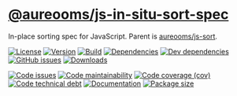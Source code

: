 [@aureooms/js-in-situ-sort-spec](https://aureooms.github.io/js-in-situ-sort-spec)
==

In-place sorting spec for JavaScript. Parent is
[aureooms/js-sort](https://github.com/aureooms/js-sort).

[![License](https://img.shields.io/github/license/aureooms/js-in-situ-sort-spec.svg)](https://raw.githubusercontent.com/aureooms/js-in-situ-sort-spec/master/LICENSE)
[![Version](https://img.shields.io/npm/v/@aureooms/js-in-situ-sort-spec.svg)](https://www.npmjs.org/package/@aureooms/js-in-situ-sort-spec)
[![Build](https://img.shields.io/travis/aureooms/js-in-situ-sort-spec/master.svg)](https://travis-ci.org/aureooms/js-in-situ-sort-spec/branches)
[![Dependencies](https://img.shields.io/david/aureooms/js-in-situ-sort-spec.svg)](https://david-dm.org/aureooms/js-in-situ-sort-spec)
[![Dev dependencies](https://img.shields.io/david/dev/aureooms/js-in-situ-sort-spec.svg)](https://david-dm.org/aureooms/js-in-situ-sort-spec?type=dev)
[![GitHub issues](https://img.shields.io/github/issues/aureooms/js-in-situ-sort-spec.svg)](https://github.com/aureooms/js-in-situ-sort-spec/issues)
[![Downloads](https://img.shields.io/npm/dm/@aureooms/js-in-situ-sort-spec.svg)](https://www.npmjs.org/package/@aureooms/js-in-situ-sort-spec)

[![Code issues](https://img.shields.io/codeclimate/issues/aureooms/js-in-situ-sort-spec.svg)](https://codeclimate.com/github/aureooms/js-in-situ-sort-spec/issues)
[![Code maintainability](https://img.shields.io/codeclimate/maintainability/aureooms/js-in-situ-sort-spec.svg)](https://codeclimate.com/github/aureooms/js-in-situ-sort-spec/trends/churn)
[![Code coverage (cov)](https://img.shields.io/codecov/c/gh/aureooms/js-in-situ-sort-spec/master.svg)](https://codecov.io/gh/aureooms/js-in-situ-sort-spec)
[![Code technical debt](https://img.shields.io/codeclimate/tech-debt/aureooms/js-in-situ-sort-spec.svg)](https://codeclimate.com/github/aureooms/js-in-situ-sort-spec/trends/technical_debt)
[![Documentation](https://aureooms.github.io/js-in-situ-sort-spec/badge.svg)](https://aureooms.github.io/js-in-situ-sort-spec/source.html)
[![Package size](https://img.shields.io/bundlephobia/minzip/@aureooms/js-in-situ-sort-spec)](https://bundlephobia.com/result?p=@aureooms/js-in-situ-sort-spec)
